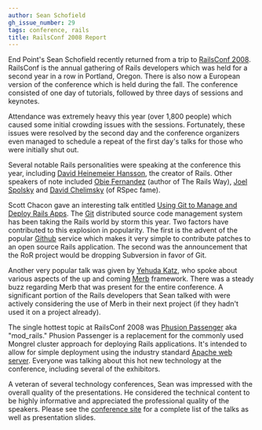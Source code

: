 ```yaml
---
author: Sean Schofield
gh_issue_number: 29
tags: conference, rails
title: RailsConf 2008 Report
---
```


End Point's Sean Schofield recently returned from a trip to [RailsConf 2008](http://en.oreilly.com/rails2008/public/content/home). RailsConf is the annual gathering of Rails developers which was held for a second year in a row in Portland, Oregon. There is also now a European version of the conference which is held during the fall. The conference consisted of one day of tutorials, followed by three days of sessions and keynotes.

Attendance was extremely heavy this year (over 1,800 people) which caused some initial crowding issues with the sessions. Fortunately, these issues were resolved by the second day and the conference organizers even managed to schedule a repeat of the first day's talks for those who were initially shut out.

Several notable Rails personalities were speaking at the conference this year, including [David Heinemeier Hansson](http://www.loudthinking.com/), the creator of Rails. Other speakers of note included [Obie Fernandez](http://obiefernandez.com/) (author of The Rails Way), [Joel Spolsky](http://www.joelonsoftware.com/) and [David Chelimsky](http://blog.davidchelimsky.net/) (of RSpec fame).

Scott Chacon gave an interesting talk entitled [Using Git to Manage and Deploy Rails Apps](http://en.oreilly.com/rails2008/public/schedule/detail/963). The [Git](http://git.or.cz/) distributed source code management system has been taking the Rails world by storm this year. Two factors have contributed to this explosion in popularity. The first is the advent of the popular [Github](http://github.com/) service which makes it very simple to contribute patches to an open source Rails application. The second was the announcement that the RoR project would be dropping Subversion in favor of Git.

Another very popular talk was given by [Yehuda Katz](http://yehudakatz.com/), who spoke about various aspects of the up and coming [Merb](http://merbivore.com/) framework. There was a steady buzz regarding Merb that was present for the entire conference. A significant portion of the Rails developers that Sean talked with were actively considering the use of Merb in their next project (if they hadn't used it on a project already).

The single hottest topic at RailsConf 2008 was [Phusion Passenger](http://www.modrails.com/) aka "mod_rails." Phusion Passenger is a replacement for the commonly used Mongrel cluster approach for deploying Rails applications. It's intended to allow for simple deployment using the industry standard [Apache web server](http://httpd.apache.org/). Everyone was talking about this hot new technology at the conference, including several of the exhibitors.

A veteran of several technology conferences, Sean was impressed with the overall quality of the presentations. He considered the technical content to be highly informative and appreciated the professional quality of the speakers. Please see the [conference site](http://en.oreilly.com/rails2008/public/schedule/proceedings) for a complete list of the talks as well as presentation slides.
